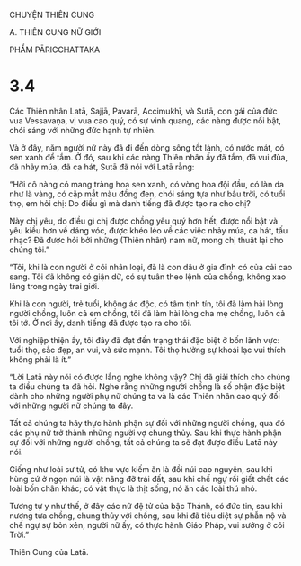 CHUYỆN THIÊN CUNG

A. THIÊN CUNG NỮ GIỚI

PHẨM PĀRICCHATTAKA

# 3.4

Các Thiên nhân Latā, Sajjā, Pavarā, Accimukhī, và Sutā, con gái của đức vua Vessavaṇa, vị vua cao quý, có sự vinh quang, các nàng được nổi bật, chói sáng với những đức hạnh tự nhiên.

Và ở đây, năm người nữ này đã đi đến dòng sông tốt lành, có nước mát, có sen xanh để tắm. Ở đó, sau khi các nàng Thiên nhân ấy đã tắm, đã vui đùa, đã nhảy múa, đã ca hát, Sutā đã nói với Latā rằng:

“Hỡi cô nàng có mang tràng hoa sen xanh, có vòng hoa đội đầu, có làn da như là vàng, có cặp mắt màu đồng đen, chói sáng tựa như bầu trời, có tuổi thọ, em hỏi chị: Do điều gì mà danh tiếng đã được tạo ra cho chị?

Này chị yêu, do điều gì chị được chồng yêu quý hơn hết, được nổi bật và yêu kiều hơn về dáng vóc, được khéo léo về các việc nhảy múa, ca hát, tấu nhạc? Đã được hỏi bởi những (Thiên nhân) nam nữ, mong chị thuật lại cho chúng tôi.”

“Tôi, khi là con người ở cõi nhân loại, đã là con dâu ở gia đình có của cải cao sang. Tôi đã không có giận dữ, có sự tuân theo lệnh của chồng, không xao lãng trong ngày trai giới.

Khi là con người, trẻ tuổi, không ác độc, có tâm tịnh tín, tôi đã làm hài lòng người chồng, luôn cả em chồng, tôi đã làm hài lòng cha mẹ chồng, luôn cả tôi tớ. Ở nơi ấy, danh tiếng đã được tạo ra cho tôi.

Với nghiệp thiện ấy, tôi đây đã đạt đến trạng thái đặc biệt ở bốn lãnh vực: tuổi thọ, sắc đẹp, an vui, và sức mạnh. Tôi thọ hưởng sự khoái lạc vui thích không phải là ít.”

“Lời Latā này nói có được lắng nghe không vậy? Chị đã giải thích cho chúng ta điều chúng ta đã hỏi. Nghe rằng những người chồng là số phận đặc biệt dành cho những người phụ nữ chúng ta và là các Thiên nhân cao quý đối với những người nữ chúng ta đây.

Tất cả chúng ta hãy thực hành phận sự đối với những người chồng, qua đó các phụ nữ trở thành những người vợ chung thủy. Sau khi thực hành phận sự đối với những người chồng, tất cả chúng ta sẽ đạt được điều Latā này nói.

Giống như loài sư tử, có khu vực kiếm ăn là đồi núi cao nguyên, sau khi hùng cứ ở ngọn núi là vật nâng đỡ trái đất, sau khi chế ngự rồi giết chết các loài bốn chân khác; có vật thực là thịt sống, nó ăn các loài thú nhỏ.

Tương tự y như thế, ở đây các nữ đệ tử của bậc Thánh, có đức tin, sau khi nương tựa chồng, chung thủy với chồng, sau khi đã tiêu diệt sự phẫn nộ và chế ngự sự bỏn xẻn, người nữ ấy, có thực hành Giáo Pháp, vui sướng ở cõi Trời.”

Thiên Cung của Latā.
